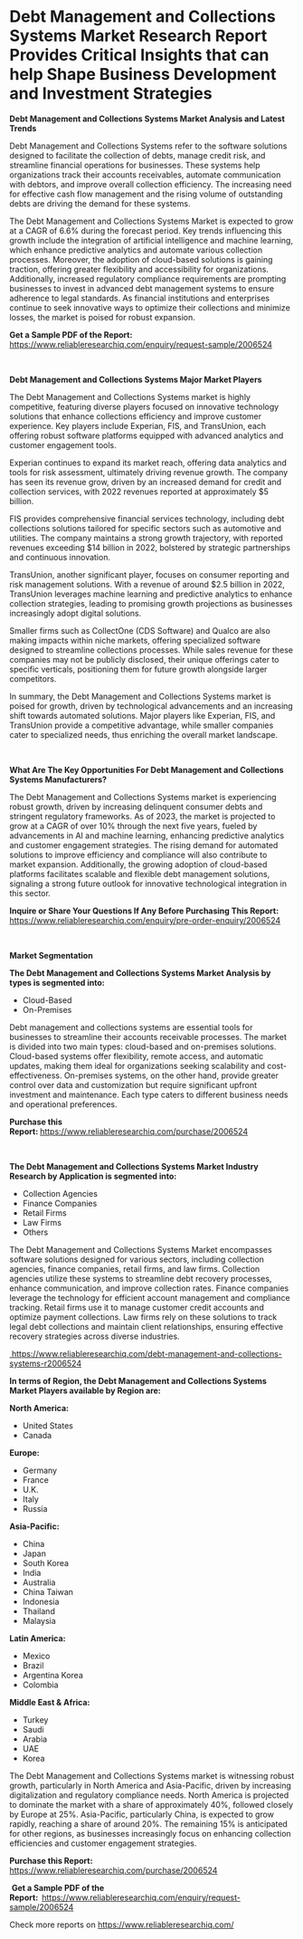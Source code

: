 <p><h1>Debt Management and Collections Systems Market Research Report Provides Critical Insights that can help Shape Business Development and Investment Strategies</h1></p><p><strong>Debt Management and Collections Systems Market Analysis and Latest Trends</strong></p>
<p><p>Debt Management and Collections Systems refer to the software solutions designed to facilitate the collection of debts, manage credit risk, and streamline financial operations for businesses. These systems help organizations track their accounts receivables, automate communication with debtors, and improve overall collection efficiency. The increasing need for effective cash flow management and the rising volume of outstanding debts are driving the demand for these systems.</p><p>The Debt Management and Collections Systems Market is expected to grow at a CAGR of 6.6% during the forecast period. Key trends influencing this growth include the integration of artificial intelligence and machine learning, which enhance predictive analytics and automate various collection processes. Moreover, the adoption of cloud-based solutions is gaining traction, offering greater flexibility and accessibility for organizations. Additionally, increased regulatory compliance requirements are prompting businesses to invest in advanced debt management systems to ensure adherence to legal standards. As financial institutions and enterprises continue to seek innovative ways to optimize their collections and minimize losses, the market is poised for robust expansion.</p></p>
<p><strong>Get a Sample PDF of the Report:&nbsp;</strong> <a href="https://www.reliableresearchiq.com/enquiry/request-sample/2006524?utm_campaign=2463&utm_medium=2&utm_source=Github&utm_content=ia&utm_term=10032025&utm_id=debt-management-and-collections-systems">https://www.reliableresearchiq.com/enquiry/request-sample/2006524</a></p>
<p>&nbsp;</p>
<p><strong>Debt Management and Collections Systems Major Market Players</strong></p>
<p><p>The Debt Management and Collections Systems market is highly competitive, featuring diverse players focused on innovative technology solutions that enhance collections efficiency and improve customer experience. Key players include Experian, FIS, and TransUnion, each offering robust software platforms equipped with advanced analytics and customer engagement tools.</p><p>Experian continues to expand its market reach, offering data analytics and tools for risk assessment, ultimately driving revenue growth. The company has seen its revenue grow, driven by an increased demand for credit and collection services, with 2022 revenues reported at approximately $5 billion.</p><p>FIS provides comprehensive financial services technology, including debt collections solutions tailored for specific sectors such as automotive and utilities. The company maintains a strong growth trajectory, with reported revenues exceeding $14 billion in 2022, bolstered by strategic partnerships and continuous innovation.</p><p>TransUnion, another significant player, focuses on consumer reporting and risk management solutions. With a revenue of around $2.5 billion in 2022, TransUnion leverages machine learning and predictive analytics to enhance collection strategies, leading to promising growth projections as businesses increasingly adopt digital solutions.</p><p>Smaller firms such as CollectOne (CDS Software) and Qualco are also making impacts within niche markets, offering specialized software designed to streamline collections processes. While sales revenue for these companies may not be publicly disclosed, their unique offerings cater to specific verticals, positioning them for future growth alongside larger competitors.</p><p>In summary, the Debt Management and Collections Systems market is poised for growth, driven by technological advancements and an increasing shift towards automated solutions. Major players like Experian, FIS, and TransUnion provide a competitive advantage, while smaller companies cater to specialized needs, thus enriching the overall market landscape.</p></p>
<p>&nbsp;</p>
<p><strong>What Are The Key Opportunities For Debt Management and Collections Systems Manufacturers?</strong></p>
<p><p>The Debt Management and Collections Systems market is experiencing robust growth, driven by increasing delinquent consumer debts and stringent regulatory frameworks. As of 2023, the market is projected to grow at a CAGR of over 10% through the next five years, fueled by advancements in AI and machine learning, enhancing predictive analytics and customer engagement strategies. The rising demand for automated solutions to improve efficiency and compliance will also contribute to market expansion. Additionally, the growing adoption of cloud-based platforms facilitates scalable and flexible debt management solutions, signaling a strong future outlook for innovative technological integration in this sector.</p></p>
<p><strong>Inquire or Share Your Questions If Any Before Purchasing This Report:</strong> <a href="https://www.reliableresearchiq.com/enquiry/pre-order-enquiry/2006524?utm_campaign=2463&utm_medium=2&utm_source=Github&utm_content=ia&utm_term=10032025&utm_id=debt-management-and-collections-systems">https://www.reliableresearchiq.com/enquiry/pre-order-enquiry/2006524</a></p>
<p>&nbsp;</p>
<p><strong>Market Segmentation</strong></p>
<p><strong>The Debt Management and Collections Systems Market Analysis by types is segmented into:</strong></p>
<p><ul><li>Cloud-Based</li><li>On-Premises</li></ul></p>
<p><p>Debt management and collections systems are essential tools for businesses to streamline their accounts receivable processes. The market is divided into two main types: cloud-based and on-premises solutions. Cloud-based systems offer flexibility, remote access, and automatic updates, making them ideal for organizations seeking scalability and cost-effectiveness. On-premises systems, on the other hand, provide greater control over data and customization but require significant upfront investment and maintenance. Each type caters to different business needs and operational preferences.</p></p>
<p><strong>Purchase this Report:&nbsp;</strong><a href="https://www.reliableresearchiq.com/purchase/2006524?utm_campaign=2463&utm_medium=2&utm_source=Github&utm_content=ia&utm_term=10032025&utm_id=debt-management-and-collections-systems">https://www.reliableresearchiq.com/purchase/2006524</a></p>
<p>&nbsp;</p>
<p><strong>The Debt Management and Collections Systems Market Industry Research by Application is segmented into:</strong></p>
<p><ul><li>Collection Agencies</li><li>Finance Companies</li><li>Retail Firms</li><li>Law Firms</li><li>Others</li></ul></p>
<p><p>The Debt Management and Collections Systems Market encompasses software solutions designed for various sectors, including collection agencies, finance companies, retail firms, and law firms. Collection agencies utilize these systems to streamline debt recovery processes, enhance communication, and improve collection rates. Finance companies leverage the technology for efficient account management and compliance tracking. Retail firms use it to manage customer credit accounts and optimize payment collections. Law firms rely on these solutions to track legal debt collections and maintain client relationships, ensuring effective recovery strategies across diverse industries.</p></p>
<p><a href="https://www.reliableresearchiq.com/debt-management-and-collections-systems-r2006524?utm_campaign=2463&utm_medium=2&utm_source=Github&utm_content=ia&utm_term=10032025&utm_id=debt-management-and-collections-systems">&nbsp;https://www.reliableresearchiq.com/debt-management-and-collections-systems-r2006524</a></p>
<p><strong>In terms of Region, the Debt Management and Collections Systems Market Players available by Region are:</strong></p>
<p>
    <p> <strong> North America: </strong>
        <ul>
            <li>United States</li>
            <li>Canada</li>
        </ul>
        </p> 
    <p> <strong> Europe: </strong>
        <ul>
            <li>Germany</li>
            <li>France</li>
            <li>U.K.</li>
            <li>Italy</li>
            <li>Russia</li>
        </ul>
        </p> 
    <p> <strong> Asia-Pacific: </strong>
        <ul>
            <li>China</li>
            <li>Japan</li>
            <li>South Korea</li>
            <li>India</li>
            <li>Australia</li>
            <li>China Taiwan</li>
            <li>Indonesia</li>
            <li>Thailand</li>
            <li>Malaysia</li>
        </ul>
        </p> 
    <p> <strong> Latin America: </strong>
        <ul>
            <li>Mexico</li>
            <li>Brazil</li>
            <li>Argentina Korea</li>
            <li>Colombia</li>
        </ul>
        </p> 
    <p> <strong> Middle East & Africa: </strong>
        <ul>
            <li>Turkey</li>
            <li>Saudi</li>
            <li>Arabia</li>
            <li>UAE</li>
            <li>Korea</li>
        </ul>
    </p>
    </p>
<p><p>The Debt Management and Collections Systems market is witnessing robust growth, particularly in North America and Asia-Pacific, driven by increasing digitalization and regulatory compliance needs. North America is projected to dominate the market with a share of approximately 40%, followed closely by Europe at 25%. Asia-Pacific, particularly China, is expected to grow rapidly, reaching a share of around 20%. The remaining 15% is anticipated for other regions, as businesses increasingly focus on enhancing collection efficiencies and customer engagement strategies.</p></p>
<p><strong>Purchase this Report: </strong><a href="https://www.reliableresearchiq.com/purchase/2006524?utm_campaign=2463&utm_medium=2&utm_source=Github&utm_content=ia&utm_term=10032025&utm_id=debt-management-and-collections-systems">https://www.reliableresearchiq.com/purchase/2006524</a></p>
<p>&nbsp;<strong>Get a Sample PDF of the Report:&nbsp;&nbsp;</strong><a href="https://www.reliableresearchiq.com/enquiry/request-sample/2006524?utm_campaign=2463&utm_medium=2&utm_source=Github&utm_content=ia&utm_term=10032025&utm_id=debt-management-and-collections-systems">https://www.reliableresearchiq.com/enquiry/request-sample/2006524</a></p>
<p><strong></strong></p>
<p>Check more reports on <a href="https://www.reliableresearchiq.com/?utm_campaign=2463&utm_medium=2&utm_source=Github&utm_content=ia&utm_term=10032025&utm_id=debt-management-and-collections-systems">https://www.reliableresearchiq.com/</a></p>